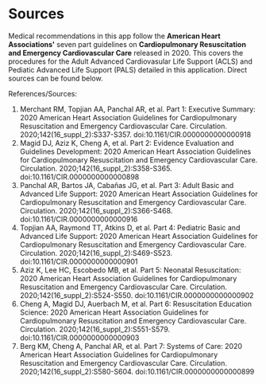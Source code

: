 # Sources
Medical recommendations in this app follow the **American Heart Associations'** seven part guidelines on **Cardiopulmonary Resuscitation and Emergency Cardiovascular Care** released in 2020.
This covers the procedures for the Adult Advanced Cardiovasular Life Support (ACLS) and Pediatic Advanced Life Support (PALS) detailed in this application. Direct sources can be found below.

References/Sources:
1. Merchant RM, Topjian AA, Panchal AR, et al. Part 1: Executive Summary: 2020 American Heart Association Guidelines for Cardiopulmonary Resuscitation and Emergency Cardiovascular Care. Circulation. 2020;142(16_suppl_2):S337-S357. doi:10.1161/CIR.0000000000000918
2. Magid DJ, Aziz K, Cheng A, et al. Part 2: Evidence Evaluation and Guidelines Development: 2020 American Heart Association Guidelines for Cardiopulmonary Resuscitation and Emergency Cardiovascular Care. Circulation. 2020;142(16_suppl_2):S358-S365. doi:10.1161/CIR.0000000000000898
3. Panchal AR, Bartos JA, Cabañas JG, et al. Part 3: Adult Basic and Advanced Life Support: 2020 American Heart Association Guidelines for Cardiopulmonary Resuscitation and Emergency Cardiovascular Care. Circulation. 2020;142(16_suppl_2):S366-S468. doi:10.1161/CIR.0000000000000916
4. Topjian AA, Raymond TT, Atkins D, et al. Part 4: Pediatric Basic and Advanced Life Support: 2020 American Heart Association Guidelines for Cardiopulmonary Resuscitation and Emergency Cardiovascular Care. Circulation. 2020;142(16_suppl_2):S469-S523. doi:10.1161/CIR.0000000000000901
5. Aziz K, Lee HC, Escobedo MB, et al. Part 5: Neonatal Resuscitation: 2020 American Heart Association Guidelines for Cardiopulmonary Resuscitation and Emergency Cardiovascular Care. Circulation. 2020;142(16_suppl_2):S524-S550. doi:10.1161/CIR.0000000000000902
6. Cheng A, Magid DJ, Auerbach M, et al. Part 6: Resuscitation Education Science: 2020 American Heart Association Guidelines for Cardiopulmonary Resuscitation and Emergency Cardiovascular Care. Circulation. 2020;142(16_suppl_2):S551-S579. doi:10.1161/CIR.0000000000000903
7. Berg KM, Cheng A, Panchal AR, et al. Part 7: Systems of Care: 2020 American Heart Association Guidelines for Cardiopulmonary Resuscitation and Emergency Cardiovascular Care. Circulation. 2020;142(16_suppl_2):S580-S604. doi:10.1161/CIR.0000000000000899

